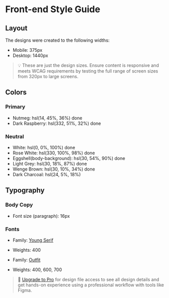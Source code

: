 # Front-end Style Guide

## Layout

The designs were created to the following widths:

- Mobile: 375px
- Desktop: 1440px

> 💡 These are just the design sizes. Ensure content is responsive and meets WCAG requirements by testing the full range of screen sizes from 320px to large screens.

## Colors

### Primary

- Nutmeg: hsl(14, 45%, 36%) done
- Dark Raspberry: hsl(332, 51%, 32%) done

### Neutral

- White: hsl(0, 0%, 100%) done
- Rose White: hsl(330, 100%, 98%) done
- Eggshell(body-background): hsl(30, 54%, 90%) done
- Light Grey: hsl(30, 18%, 87%) done
- Wenge Brown: hsl(30, 10%, 34%) done
- Dark Charcoal: hsl(24, 5%, 18%)

## Typography

### Body Copy

- Font size (paragraph): 16px

### Fonts

- Family: [Young Serif](https://fonts.google.com/specimen/Young+Serif)
- Weights: 400

- Family: [Outfit](https://fonts.google.com/specimen/Outfit)
- Weights: 400, 600, 700

> 💎 [Upgrade to Pro](https://www.frontendmentor.io/pro?ref=style-guide) for design file access to see all design details and get hands-on experience using a professional workflow with tools like Figma.
